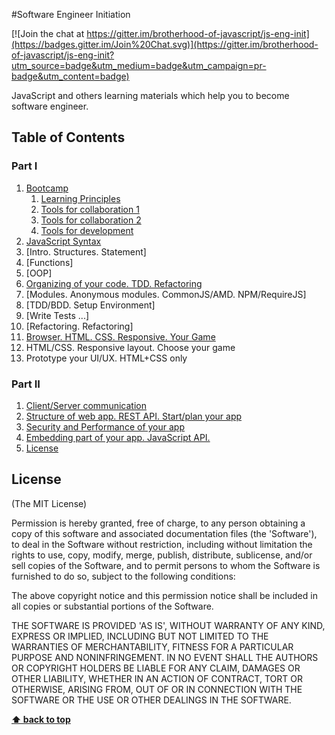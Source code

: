 #Software Engineer Initiation

[![Join the chat at https://gitter.im/brotherhood-of-javascript/js-eng-init](https://badges.gitter.im/Join%20Chat.svg)](https://gitter.im/brotherhood-of-javascript/js-eng-init?utm_source=badge&utm_medium=badge&utm_campaign=pr-badge&utm_content=badge)

JavaScript and others learning materials which help you to become software engineer.

## Table of Contents

### Part I

1. [Bootcamp](/bootcamp/) 
    1. [Learning Principles](bootcamp/learning-principles.md)
    1. [Tools for collaboration 1](bootcamp/tools-for-collaboration-1.md)
    1. [Tools for collaboration 2](bootcamp/tools-for-collaboration-2.md)
    1. [Tools for development](/bootcamp/tools-for-development.md)
1.  [JavaScript Syntax](/week-2)
  1. [Intro. Structures. Statement]
  1. [Functions]
  1. [OOP]
1.  [Organizing of your code. TDD. Refactoring](/week-3)
  1. [Modules. Anonymous modules. CommonJS/AMD. NPM/RequireJS]
  1. [TDD/BDD. Setup Environment]
  1. [Write Tests ...]
  1. [Refactoring. Refactoring]
1.  [Browser. HTML. CSS. Responsive. Your Game](/week-4)
  1. HTML/CSS. Responsive layout. Choose your game
  1. Prototype your UI/UX. HTML+CSS only

### Part II

1. [Client/Server communication](/week-5)
1. [ Structure of web app. REST API. Start/plan your app](/week-6)
1. [Security and Performance of your app](/week-7)
1. [Embedding part of your app. JavaScript API.](/week-8)
1. [License](#License)
 


## License

(The MIT License)

Permission is hereby granted, free of charge, to any person obtaining
a copy of this software and associated documentation files (the
'Software'), to deal in the Software without restriction, including
without limitation the rights to use, copy, modify, merge, publish,
distribute, sublicense, and/or sell copies of the Software, and to
permit persons to whom the Software is furnished to do so, subject to
the following conditions:

The above copyright notice and this permission notice shall be
included in all copies or substantial portions of the Software.

THE SOFTWARE IS PROVIDED 'AS IS', WITHOUT WARRANTY OF ANY KIND,
EXPRESS OR IMPLIED, INCLUDING BUT NOT LIMITED TO THE WARRANTIES OF
MERCHANTABILITY, FITNESS FOR A PARTICULAR PURPOSE AND NONINFRINGEMENT.
IN NO EVENT SHALL THE AUTHORS OR COPYRIGHT HOLDERS BE LIABLE FOR ANY
CLAIM, DAMAGES OR OTHER LIABILITY, WHETHER IN AN ACTION OF CONTRACT,
TORT OR OTHERWISE, ARISING FROM, OUT OF OR IN CONNECTION WITH THE
SOFTWARE OR THE USE OR OTHER DEALINGS IN THE SOFTWARE.

**[⬆ back to top](#table-of-contents)**

